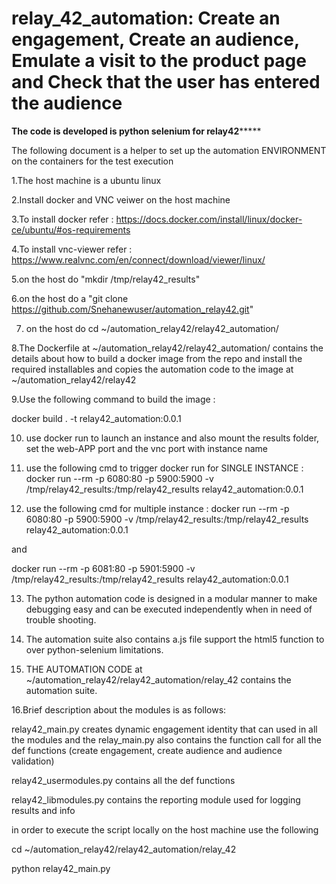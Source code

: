 # relay_42_automation: Create an engagement, Create an audience, Emulate a visit to the product page and Check that the user has entered the audience

****************************The code is developed is python selenium for relay42*********************************

The following document is a helper to set up the automation ENVIRONMENT on the containers for the test execution

1.The host machine is a ubuntu linux

2.Install docker and VNC veiwer on the host machine 

3.To install docker refer : https://docs.docker.com/install/linux/docker-ce/ubuntu/#os-requirements

4.To install vnc-viewer refer : https://www.realvnc.com/en/connect/download/viewer/linux/

5.on the host do "mkdir /tmp/relay42_results"

6.on the host do a  "git clone https://github.com/Snehanewuser/automation_relay42.git"
 
7. on the host do cd ~/automation_relay42/relay42_automation/

8.The Dockerfile at ~/automation_relay42/relay42_automation/ contains the details about how to build a docker image from the repo  and install the required installables and copies the automation code to the image at ~/automation_relay42/relay42

9.Use the following command to build the image : 

docker build . -t relay42_automation:0.0.1

10. use docker run to launch an instance and also mount the results folder, set the web-APP port and the vnc port with instance name

11. use the following cmd to trigger docker run for SINGLE INSTANCE :
docker run --rm -p 6080:80 -p 5900:5900 -v /tmp/relay42_results:/tmp/relay42_results relay42_automation:0.0.1

12. use the following cmd for multiple instance :
docker run --rm -p 6080:80 -p 5900:5900 -v /tmp/relay42_results:/tmp/relay42_results relay42_automation:0.0.1 

and 

docker run --rm -p 6081:80 -p 5901:5900 -v /tmp/relay42_results:/tmp/relay42_results relay42_automation:0.0.1 

13. The python automation code is designed in a modular manner to make debugging easy and can be executed independently when in need of trouble shooting.

14. The automation suite also contains a.js file support the html5 function to over python-selenium limitations.

15. THE AUTOMATION CODE at ~/automation_relay42/relay42_automation/relay_42 contains the automation suite.

16.Brief description about the modules is as follows:

relay42_main.py creates dynamic engagement identity that can used in all the modules and the relay_main.py also contains the function call for all the def functions (create engagement, create audience and audience validation)

relay42_usermodules.py contains all the def functions 

relay42_libmodules.py contains the reporting module used for logging results and info

in order to execute the script locally on the host machine use the following

cd ~/automation_relay42/relay42_automation/relay_42

python relay42_main.py

